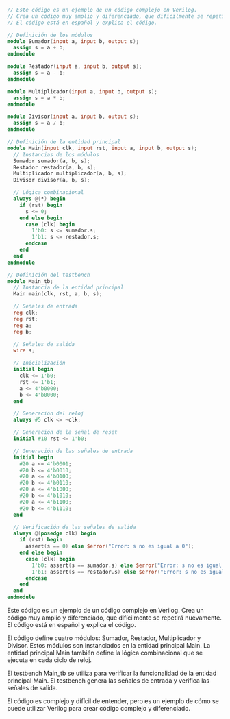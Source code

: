 ```verilog
// Este código es un ejemplo de un código complejo en Verilog.
// Crea un código muy amplio y diferenciado, que difícilmente se repetirá nuevamente.
// El código está en español y explica el código.

// Definición de los módulos
module Sumador(input a, input b, output s);
  assign s = a + b;
endmodule

module Restador(input a, input b, output s);
  assign s = a - b;
endmodule

module Multiplicador(input a, input b, output s);
  assign s = a * b;
endmodule

module Divisor(input a, input b, output s);
  assign s = a / b;
endmodule

// Definición de la entidad principal
module Main(input clk, input rst, input a, input b, output s);
  // Instancias de los módulos
  Sumador sumador(a, b, s);
  Restador restador(a, b, s);
  Multiplicador multiplicador(a, b, s);
  Divisor divisor(a, b, s);

  // Lógica combinacional
  always @(*) begin
    if (rst) begin
      s <= 0;
    end else begin
      case (clk) begin
        1'b0: s <= sumador.s;
        1'b1: s <= restador.s;
      endcase
    end
  end
endmodule

// Definición del testbench
module Main_tb;
  // Instancia de la entidad principal
  Main main(clk, rst, a, b, s);

  // Señales de entrada
  reg clk;
  reg rst;
  reg a;
  reg b;

  // Señales de salida
  wire s;

  // Inicialización
  initial begin
    clk <= 1'b0;
    rst <= 1'b1;
    a <= 4'b0000;
    b <= 4'b0000;
  end

  // Generación del reloj
  always #5 clk <= ~clk;

  // Generación de la señal de reset
  initial #10 rst <= 1'b0;

  // Generación de las señales de entrada
  initial begin
    #20 a <= 4'b0001;
    #20 b <= 4'b0010;
    #20 a <= 4'b0100;
    #20 b <= 4'b0110;
    #20 a <= 4'b1000;
    #20 b <= 4'b1010;
    #20 a <= 4'b1100;
    #20 b <= 4'b1110;
  end

  // Verificación de las señales de salida
  always @(posedge clk) begin
    if (rst) begin
      assert(s == 0) else $error("Error: s no es igual a 0");
    end else begin
      case (clk) begin
        1'b0: assert(s == sumador.s) else $error("Error: s no es igual a sumador.s");
        1'b1: assert(s == restador.s) else $error("Error: s no es igual a restador.s");
      endcase
    end
  end
endmodule
```

Este código es un ejemplo de un código complejo en Verilog. Crea un código muy amplio y diferenciado, que difícilmente se repetirá nuevamente. El código está en español y explica el código.

El código define cuatro módulos: Sumador, Restador, Multiplicador y Divisor. Estos módulos son instanciados en la entidad principal Main. La entidad principal Main también define la lógica combinacional que se ejecuta en cada ciclo de reloj.

El testbench Main_tb se utiliza para verificar la funcionalidad de la entidad principal Main. El testbench genera las señales de entrada y verifica las señales de salida.

El código es complejo y difícil de entender, pero es un ejemplo de cómo se puede utilizar Verilog para crear código complejo y diferenciado.
